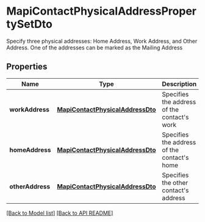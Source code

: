 # MapiContactPhysicalAddressPropertySetDto

Specify three physical addresses: Home Address, Work Address, and Other Address. One of the addresses can be marked as the Mailing Address             

## Properties
Name | Type | Description | Notes
------------ | ------------- | ------------- | -------------
**workAddress** | [**MapiContactPhysicalAddressDto**](MapiContactPhysicalAddressDto.md) | Specifies the address of the contact&#39;s work              |  [optional]
**homeAddress** | [**MapiContactPhysicalAddressDto**](MapiContactPhysicalAddressDto.md) | Specifies the address of the contact&#39;s home              |  [optional]
**otherAddress** | [**MapiContactPhysicalAddressDto**](MapiContactPhysicalAddressDto.md) | Specifies the other contact&#39;s address              |  [optional]




[[Back to Model list]](Models.md) [[Back to API README]](README.md)
